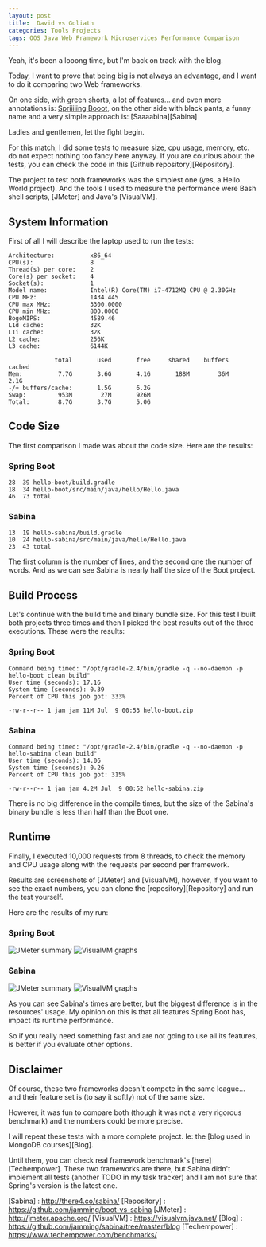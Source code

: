 ```yaml
---
layout: post
title:  David vs Goliath
categories: Tools Projects
tags: OOS Java Web Framework Microservices Performance Comparison
---
```


Yeah, it's been a looong time, but I'm back on track with the blog.

Today, I want to prove that being big is not always an advantage, and I want to do it comparing two
Web frameworks.

On one side, with green shorts, a lot of features... and even more annotations is: [Spriiiiing
Booot][Boot], on the other side with black pants, a funny name and a very simple approach is: 
[Saaaabina][Sabina]

Ladies and gentlemen, let the fight begin.

For this match, I did some tests to measure size, cpu usage, memory, etc. do not expect nothing
too fancy here anyway. If you are courious about the tests, you can check the code in this [Github
repository][Repository].

The project to test both frameworks was the simplest one (yes, a Hello World project). And the
tools I used to measure the performance were Bash shell scripts, [JMeter] and Java's [VisualVM].

System Information
------------------

First of all I will describe the laptop used to run the tests:

    Architecture:          x86_64
    CPU(s):                8
    Thread(s) per core:    2
    Core(s) per socket:    4
    Socket(s):             1
    Model name:            Intel(R) Core(TM) i7-4712MQ CPU @ 2.30GHz
    CPU MHz:               1434.445
    CPU max MHz:           3300.0000
    CPU min MHz:           800.0000
    BogoMIPS:              4589.46
    L1d cache:             32K
    L1i cache:             32K
    L2 cache:              256K
    L3 cache:              6144K

                 total       used       free     shared    buffers     cached
    Mem:          7.7G       3.6G       4.1G       188M        36M       2.1G
    -/+ buffers/cache:       1.5G       6.2G
    Swap:         953M        27M       926M
    Total:        8.7G       3.7G       5.0G

Code Size
---------

The first comparison I made was about the code size. Here are the results:

### Spring Boot

    28  39 hello-boot/build.gradle
    18  34 hello-boot/src/main/java/hello/Hello.java
    46  73 total

### Sabina

    13  19 hello-sabina/build.gradle
    10  24 hello-sabina/src/main/java/hello/Hello.java
    23  43 total
    
The first column is the number of lines, and the second one the number of words. And as we can see
Sabina is nearly half the size of the Boot project.

Build Process
-------------

Let's continue with the build time and binary bundle size. For this test I built both projects 
three times and then I picked the best results out of the three executions. These were the results:

### Spring Boot

    Command being timed: "/opt/gradle-2.4/bin/gradle -q --no-daemon -p hello-boot clean build"
    User time (seconds): 17.16
    System time (seconds): 0.39
    Percent of CPU this job got: 333%
    
    -rw-r--r-- 1 jam jam 11M Jul  9 00:53 hello-boot.zip

### Sabina

    Command being timed: "/opt/gradle-2.4/bin/gradle -q --no-daemon -p hello-sabina clean build"
    User time (seconds): 14.06
    System time (seconds): 0.26
    Percent of CPU this job got: 315%

    -rw-r--r-- 1 jam jam 4.2M Jul  9 00:52 hello-sabina.zip
    
There is no big difference in the compile times, but the size of the Sabina's binary bundle is less 
than half than the Boot one.

Runtime
-------

Finally, I executed 10,000 requests from 8 threads, to check the memory and CPU usage along 
with the requests per second per framework.

Results are screenshots of [JMeter] and [VisualVM], however, if you want to see the exact numbers,
you can clone the [repository][Repository] and run the test yourself.

Here are the results of my run:

### Spring Boot

![JMeter summary](https://raw.githubusercontent.com/jamming/boot-vs-sabina/master/results/summary-report-boot.png)
![VisualVM graphs](https://raw.githubusercontent.com/jamming/boot-vs-sabina/master/results/performance-boot.png)

### Sabina

![JMeter summary](https://raw.githubusercontent.com/jamming/boot-vs-sabina/master/results/summary-report-sabina.png)
![VisualVM graphs](https://raw.githubusercontent.com/jamming/boot-vs-sabina/master/results/performance-sabina.png)

As you can see Sabina's times are better, but the biggest difference is in the resources' usage. My
opinion on this is that all features Spring Boot has, impact its runtime performance.
 
So if you really need something fast and are not going to use all its features, is better if you
evaluate other options.

Disclaimer
----------

Of course, these two frameworks doesn't compete in the same league... and their feature set is
(to say it softly) not of the same size.

However, it was fun to compare both (though it was not a very rigorous benchmark) and the numbers
could be more precise.

I will repeat these tests with a more complete project. Ie: the [blog used in MongoDB 
courses][Blog].

Until them, you can check real framework benchmark's [here][Techempower]. These two frameworks are 
there, but Sabina didn't implement all tests (another TODO in my task tracker) and I am not sure
that Spring's version is the latest one.


[Boot]: http://projects.spring.io/spring-boot/  
[Sabina] : http://there4.co/sabina/
[Repository] : https://github.com/jamming/boot-vs-sabina
[JMeter] : http://jmeter.apache.org/
[VisualVM] : https://visualvm.java.net/
[Blog] : https://github.com/jamming/sabina/tree/master/blog
[Techempower] : https://www.techempower.com/benchmarks/
